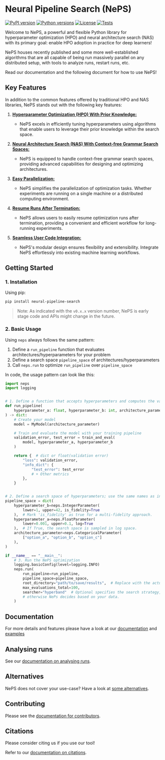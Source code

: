 # Neural Pipeline Search (NePS)

[![PyPI version](https://img.shields.io/pypi/v/neural-pipeline-search?color=informational)](https://pypi.org/project/neural-pipeline-search/)
[![Python versions](https://img.shields.io/pypi/pyversions/neural-pipeline-search)](https://pypi.org/project/neural-pipeline-search/)
[![License](https://img.shields.io/pypi/l/neural-pipeline-search?color=informational)](LICENSE)
[![Tests](https://github.com/automl/neps/actions/workflows/tests.yaml/badge.svg)](https://github.com/automl/neps/actions)

Welcome to NePS, a powerful and flexible Python library for hyperparameter optimization (HPO) and neural architecture search (NAS) with its primary goal: enable HPO adoption in practice for deep learners!

NePS houses recently published and some more well-established algorithms that are all capable of being run massively parallel on any distributed setup, with tools to analyze runs, restart runs, etc.

Read our documentation and the following document for how to use NePS!


## Key Features

In addition to the common features offered by traditional HPO and NAS libraries, NePS stands out with the following key features:

1. [**Hyperparameter Optimization (HPO) With Prior Knowledge:**](neps_examples/template/priorband_template.py) 
    - NePS excels in efficiently tuning hyperparameters using algorithms that enable users to leverage their prior knowledge within the search space.

2. [**Neural Architecture Search (NAS) With Context-free Grammar Search Spaces:**](neps_examples/basic_usage/architecture.py) 
    - NePS is equipped to handle context-free grammar search spaces, providing advanced capabilities for designing and optimizing architectures.

3. [**Easy Parallelization:**](https://automl.github.io/neps/latest/parallelization/) 
    - NePS simplifies the parallelization of optimization tasks. Whether experiments are running on a single machine or a distributed computing environment.

4. [**Resume Runs After Termination:**](https://automl.github.io/neps/latest/parallelization/) 
    - NePS allows users to easily resume optimization runs after termination, providing a convenient and efficient workflow for long-running experiments.

5. [**Seamless User Code Integration:**](neps_examples/template/) 
    - NePS's modular design ensures flexibility and extensibility. Integrate NePS effortlessly into existing machine learning workflows.

## Getting Started

### 1. Installation

Using pip:

```bash
pip install neural-pipeline-search
```

> Note: As indicated with the `v0.x.x` version number, NePS is early stage code and APIs might change in the future.

### 2. Basic Usage

Using `neps` always follows the same pattern:

1. Define a `run_pipeline` function that evaluates architectures/hyperparameters for your problem
1. Define a search space `pipeline_space` of architectures/hyperparameters
1. Call `neps.run` to optimize `run_pipeline` over `pipeline_space`

In code, the usage pattern can look like this:

```python
import neps
import logging


# 1. Define a function that accepts hyperparameters and computes the validation error
def run_pipeline(
    hyperparameter_a: float, hyperparameter_b: int, architecture_parameter: str
) -> dict:
    # Create your model
    model = MyModel(architecture_parameter)

    # Train and evaluate the model with your training pipeline
    validation_error, test_error = train_and_eval(
        model, hyperparameter_a, hyperparameter_b
    )

    return {  # dict or float(validation error)
        "loss": validation_error,
        "info_dict": {
            "test_error": test_error
            # + Other metrics
        },
    }


# 2. Define a search space of hyperparameters; use the same names as in run_pipeline
pipeline_space = dict(
    hyperparameter_b=neps.IntegerParameter(
        lower=1, upper=42, is_fidelity=True
    ),  # Mark 'is_fidelity' as true for a multi-fidelity approach.
    hyperparameter_a=neps.FloatParameter(
        lower=0.001, upper=0.1, log=True
    ),  # If True, the search space is sampled in log space.
    architecture_parameter=neps.CategoricalParameter(
        ["option_a", "option_b", "option_c"]
    ),
)

if __name__ == "__main__":
    # 3. Run the NePS optimization
    logging.basicConfig(level=logging.INFO)
    neps.run(
        run_pipeline=run_pipeline,
        pipeline_space=pipeline_space,
        root_directory="path/to/save/results",  # Replace with the actual path.
        max_evaluations_total=100,
        searcher="hyperband"  # Optional specifies the search strategy,
        # otherwise NePs decides based on your data.
    )
```

## Documentation

For more details and features please have a look at our [documentation](https://automl.github.io/neps/latest/) and [examples](neps_examples)

## Analysing runs

See our [documentation on analysing runs](https://automl.github.io/neps/latest/analyse).

## Alternatives

NePS does not cover your use-case? Have a look at [some alternatives](https://automl.github.io/neps/latest/alternatives).

## Contributing

Please see the [documentation for contributors](https://automl.github.io/neps/latest/contributing/).

## Citations

Please consider citing us if you use our tool!

Refer to our [documentation on citations](docs/citations.md).
